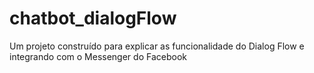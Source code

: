 # chatbot_dialogFlow
Um projeto construído para explicar as funcionalidade do Dialog Flow e integrando com o Messenger do Facebook

